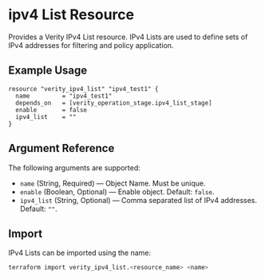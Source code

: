 # ipv4 List Resource

Provides a Verity IPv4 List resource. IPv4 Lists are used to define sets of IPv4 addresses for filtering and policy application.

## Example Usage

```hcl
resource "verity_ipv4_list" "ipv4_test1" {
  name         = "ipv4_test1"
  depends_on   = [verity_operation_stage.ipv4_list_stage]
  enable       = false
  ipv4_list    = ""
}
```

## Argument Reference

The following arguments are supported:

- `name` (String, Required) — Object Name. Must be unique.
- `enable` (Boolean, Optional) — Enable object. Default: `false`.
- `ipv4_list` (String, Optional) — Comma separated list of IPv4 addresses. Default: `""`.

## Import

IPv4 Lists can be imported using the name:

```sh
terraform import verity_ipv4_list.<resource_name> <name>
```
